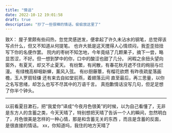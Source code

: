 ```yaml
---
title: "情话"
date: 2022-10-12 19:01:58
draft: true
description: "抄了一些很棒的情话，偷偷放这里了"
---
```


致X：
    屋子里颇有些闷热，忽觉灵感迸发，便拿起了许久未沾水的钢笔，总觉得该写点什么，但又不知道从何提笔。
    也许大抵是这天搅得人心情烦闷，我歪歪扭扭写下你的名便作罢。
    院内的枣树不知怎地，今年竟结了几颗果子，摘下一尝，略显苦涩，不好。但一想到梦中的你，口中的酸涩也甜了几分。
    闲暇之余扭头望向窗外，有夏天，却又不止夏天。
    有纷繁，有闲散，有春花秋月遮不住的绚丽与烂漫。
    有绿槐高柳咽新蝉，薰风入弦。
    有纱厨藤簟，有榴花欲燃
    有昨夜疏星落画檐，玉人罗扇轻缣
    还有来去自如堂前燕，着翅落云间
    直至最后，再三思量，以你之名写思绪，却怎么也写不尽其中的万语千言。
    真抱歉情话没写几句，但足足想了你半个钟头。

------------------

以前看夏目漱石，把“我爱你”译成“今夜月色很美”的时候，以为自己看懂了，无非是东方人的含蓄之类，今天天晴了，特别想把天晴了告诉一个人的瞬间，忽然明白了，月色很美是怎样的一种心情，那是和含蓄无关的东西 ，而且是含蓄的反面，是很直接的情话。
xx，你知道吗，我住的地方天晴了